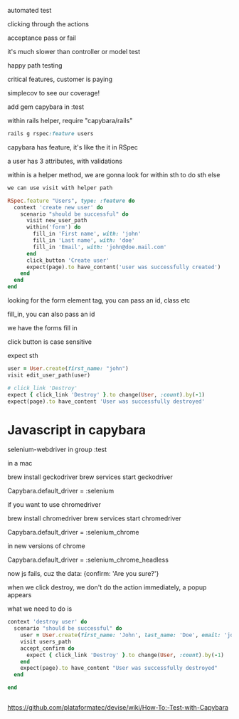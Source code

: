 automated test

clicking through the actions

acceptance pass or fail

it's much slower than controller or model test

happy path testing

critical features, customer is paying


simplecov to see our coverage!

add gem capybara in :test

within rails helper, require "capybara/rails"

```ruby
rails g rspec:feature users
```

capybara has feature, it's like the it in RSpec

a user has 3 attributes, with validations

within is a helper method, we are gonna look for within sth to do sth else

```ruby
we can use visit with helper path
```

```ruby
RSpec.feature "Users", type: :feature do
  context 'create new user' do
    scenario "should be successful" do
      visit new_user_path
      within('form') do
        fill_in 'First name', with: 'john'
        fill_in 'Last name', with: 'doe'
        fill_in 'Email', with: 'john@doe.mail.com'
      end
      click_button 'Create user'
      expect(page).to have_content('user was successfully created')
    end
  end
end
```

looking for the form element tag, you can pass an id, class etc

fill_in, you can also pass an id

we have the forms fill in

click button is case sensitive

expect sth

```ruby
user = User.create(first_name: "john")
visit edit_user_path(user)
```

```ruby
# click_link 'Destroy'
expect { click_link 'Destroy' }.to change(User, :count).by(-1)
expect(page).to have_content 'User was successfully destroyed'
```

# Javascript in capybara

selenium-webdriver in group :test

in a mac

brew install geckodriver
brew services start geckodriver

Capybara.default_driver = :selenium

if you want to use chromedriver

brew install chromedriver
brew services start chromedriver

Capybara.default_driver = :selenium_chrome

in new versions of chrome

Capybara.default_driver = :selenium_chrome_headless

now js fails, cuz the data: {confirm: 'Are you sure?'}

when we click destroy, we don't do the action immediately, a popup appears

what we need to do is

```ruby
context 'destroy user' do
  scenario "should be successful" do
    user = User.create(first_name: 'John', last_name: 'Doe', email: 'john.doe@example.com')
    visit users_path
    accept_confirm do
      expect { click_link 'Destroy' }.to change(User, :count).by(-1)
    end
    expect(page).to have_content "User was successfully destroyed"
  end

end



```

https://github.com/plataformatec/devise/wiki/How-To:-Test-with-Capybara




























